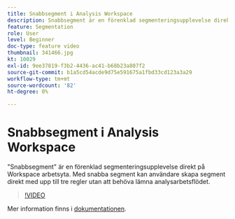 ```yaml
---
title: Snabbsegment i Analysis Workspace
description: Snabbsegment är en förenklad segmenteringsupplevelse direkt på Workspace arbetsyta. Med snabbsegment kan användare skapa segment direkt med upp till tre regler utan att behöva lämna analysarbetsflödet.
feature: Segmentation
role: User
level: Beginner
doc-type: feature video
thumbnail: 341466.jpg
kt: 10029
exl-id: 9ee37819-f3b2-4436-ac41-b68b23a807f2
source-git-commit: b1a5cd54acde9d75e591675a1fbd33cd123a3a29
workflow-type: tm+mt
source-wordcount: '82'
ht-degree: 0%

---
```


# Snabbsegment i Analysis Workspace

&quot;Snabbsegment&quot; är en förenklad segmenteringsupplevelse direkt på Workspace arbetsyta. Med snabba segment kan användare skapa segment direkt med upp till tre regler utan att behöva lämna analysarbetsflödet.

>[!VIDEO](https://video.tv.adobe.com/v/341466/?quality=12&learn=on)

Mer information finns i [dokumentationen](https://experienceleague.adobe.com/docs/analytics/analyze/analysis-workspace/components/segments/quick-segments.html?lang=sv-SE).
